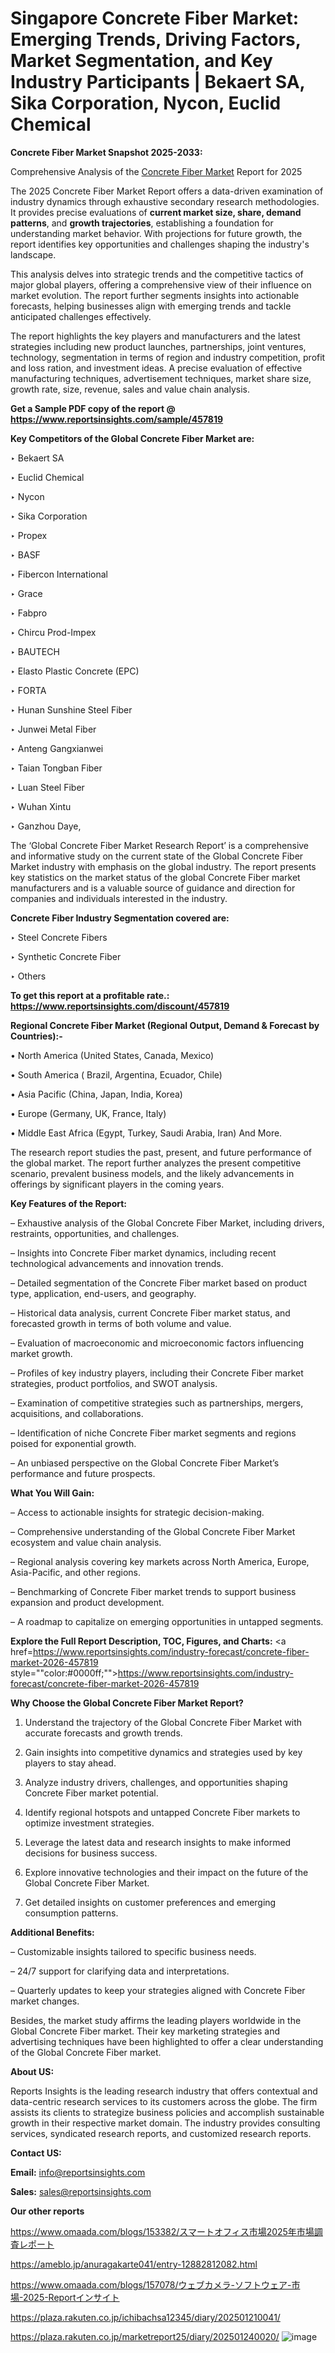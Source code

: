 # Singapore Concrete Fiber Market: Emerging Trends, Driving Factors, Market Segmentation, and Key Industry Participants | Bekaert SA, Sika Corporation, Nycon, Euclid Chemical

<strong>Concrete Fiber Market Snapshot 2025-2033:</strong>

Comprehensive Analysis of the <a href=https://www.reportsinsights.com/sample/457819>Concrete Fiber Market</a> Report for 2025

The 2025 Concrete Fiber Market Report offers a data-driven examination of industry dynamics through exhaustive secondary research methodologies. It provides precise evaluations of <strong>current market size, share, demand patterns</strong>, and <strong>growth trajectories</strong>, establishing a foundation for understanding market behavior. With projections for future growth, the report identifies key opportunities and challenges shaping the industry's landscape.

This analysis delves into strategic trends and the competitive tactics of major global players, offering a comprehensive view of their influence on market evolution. The report further segments insights into actionable forecasts, helping businesses align with emerging trends and tackle anticipated challenges effectively.

The report highlights the key players and manufacturers and the latest strategies including new product launches, partnerships, joint ventures, technology, segmentation in terms of region and industry competition, profit and loss ration, and investment ideas. A precise evaluation of effective manufacturing techniques, advertisement techniques, market share size, growth rate, size, revenue, sales and value chain analysis.

<strong>Get a Sample PDF copy of the report @ <a href=https://www.reportsinsights.com/sample/457819 style=color:#0000ff;>https://www.reportsinsights.com/sample/457819</a></strong>

<strong>Key Competitors of the Global Concrete Fiber Market are:</strong>

‣ Bekaert SA

‣ Euclid Chemical

‣ Nycon

‣ Sika Corporation

‣ Propex

‣ BASF

‣ Fibercon International

‣ Grace

‣ Fabpro

‣ Chircu Prod-Impex

‣ BAUTECH

‣ Elasto Plastic Concrete (EPC)

‣ FORTA

‣ Hunan Sunshine Steel Fiber

‣ Junwei Metal Fiber

‣ Anteng Gangxianwei

‣ Taian Tongban Fiber

‣ Luan Steel Fiber

‣ Wuhan Xintu

‣ Ganzhou Daye,

The ‘Global Concrete Fiber Market Research Report’ is a comprehensive and informative study on the current state of the Global Concrete Fiber Market industry with emphasis on the global industry. The report presents key statistics on the market status of the global Concrete Fiber market manufacturers and is a valuable source of guidance and direction for companies and individuals interested in the industry.

<strong>Concrete Fiber Industry Segmentation covered are:</strong>

‣ Steel Concrete Fibers

‣ Synthetic Concrete Fiber

‣ Others

<strong>To get this report at a profitable rate.: <a href=https://www.reportsinsights.com/discount/457819 style=color:#0000ff;>https://www.reportsinsights.com/discount/457819</a></strong>

<strong>Regional Concrete Fiber Market (Regional Output, Demand &amp; Forecast by Countries):-</strong>

• North America (United States, Canada, Mexico)

• South America ( Brazil, Argentina, Ecuador, Chile)

• Asia Pacific (China, Japan, India, Korea)

• Europe (Germany, UK, France, Italy)

• Middle East Africa (Egypt, Turkey, Saudi Arabia, Iran) And More.

The research report studies the past, present, and future performance of the global market. The report further analyzes the present competitive scenario, prevalent business models, and the likely advancements in offerings by significant players in the coming years.

<strong>Key Features of the Report:</strong>

– Exhaustive analysis of the Global Concrete Fiber Market, including drivers, restraints, opportunities, and challenges.

– Insights into Concrete Fiber market dynamics, including recent technological advancements and innovation trends.

– Detailed segmentation of the Concrete Fiber market based on product type, application, end-users, and geography.

– Historical data analysis, current Concrete Fiber market status, and forecasted growth in terms of both volume and value.

– Evaluation of macroeconomic and microeconomic factors influencing market growth.

– Profiles of key industry players, including their Concrete Fiber market strategies, product portfolios, and SWOT analysis.

– Examination of competitive strategies such as partnerships, mergers, acquisitions, and collaborations.

– Identification of niche Concrete Fiber market segments and regions poised for exponential growth.

– An unbiased perspective on the Global Concrete Fiber Market’s performance and future prospects.

<strong>What You Will Gain:</strong>

– Access to actionable insights for strategic decision-making.

– Comprehensive understanding of the Global Concrete Fiber Market ecosystem and value chain analysis.

– Regional analysis covering key markets across North America, Europe, Asia-Pacific, and other regions.

– Benchmarking of Concrete Fiber market trends to support business expansion and product development.

– A roadmap to capitalize on emerging opportunities in untapped segments.

<strong>Explore the Full Report Description, TOC, Figures, and Charts:</strong>
<a href=https://www.reportsinsights.com/industry-forecast/concrete-fiber-market-2026-457819 style=""color:#0000ff;"">https://www.reportsinsights.com/industry-forecast/concrete-fiber-market-2026-457819</a>

<strong>Why Choose the Global Concrete Fiber Market Report?</strong>

1. Understand the trajectory of the Global Concrete Fiber Market with accurate forecasts and growth trends.

2. Gain insights into competitive dynamics and strategies used by key players to stay ahead.

3. Analyze industry drivers, challenges, and opportunities shaping Concrete Fiber market potential.

4. Identify regional hotspots and untapped Concrete Fiber markets to optimize investment strategies.

5. Leverage the latest data and research insights to make informed decisions for business success.

6. Explore innovative technologies and their impact on the future of the Global Concrete Fiber Market.

7. Get detailed insights on customer preferences and emerging consumption patterns.

<strong>Additional Benefits:</strong>

– Customizable insights tailored to specific business needs.

– 24/7 support for clarifying data and interpretations.

– Quarterly updates to keep your strategies aligned with Concrete Fiber market changes.

Besides, the market study affirms the leading players worldwide in the Global Concrete Fiber market. Their key marketing strategies and advertising techniques have been highlighted to offer a clear understanding of the Global Concrete Fiber market.

<strong><strong>About US</strong>:</strong>

Reports Insights is the leading research industry that offers contextual and data-centric research services to its customers across the globe. The firm assists its clients to strategize business policies and accomplish sustainable growth in their respective market domain. The industry provides consulting services, syndicated research reports, and customized research reports.

<strong>Contact US:</strong>

<p class=><b>Email:</b> <a href=mailto:info@reportsinsights.com>info@reportsinsights.com</a></p>
<p class=><b>Sales:</b> <a href=mailto:sales@reportsinsights.com>sales@reportsinsights.com</a></p>

<strong>Our other reports</strong>

<a href=https://www.omaada.com/blogs/153382/スマートオフィス市場2025年市場調査レポート>https://www.omaada.com/blogs/153382/スマートオフィス市場2025年市場調査レポート</a>

<a href=https://ameblo.jp/anuragakarte041/entry-12882812082.html>https://ameblo.jp/anuragakarte041/entry-12882812082.html</a>

<a href=https://www.omaada.com/blogs/157078/ウェブカメラ-ソフトウェア-市場-2025-Reportインサイト>https://www.omaada.com/blogs/157078/ウェブカメラ-ソフトウェア-市場-2025-Reportインサイト</a>

<a href=https://plaza.rakuten.co.jp/ichibachsa12345/diary/202501210041/>https://plaza.rakuten.co.jp/ichibachsa12345/diary/202501210041/</a>

<a href=https://plaza.rakuten.co.jp/marketreport25/diary/202501240020/>https://plaza.rakuten.co.jp/marketreport25/diary/202501240020/</a>
![image](https://github.com/user-attachments/assets/2bd08278-a6a0-499e-a856-faeb9582295c)
